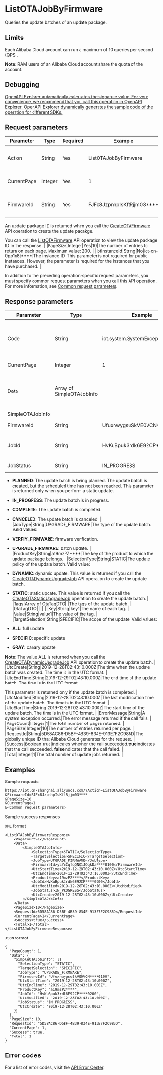 # ListOTAJobByFirmware

Queries the update batches of an update package.

## Limits

Each Alibaba Cloud account can run a maximum of 10 queries per second \(QPS\).

**Note:** RAM users of an Alibaba Cloud account share the quota of the account.

## Debugging

[OpenAPI Explorer automatically calculates the signature value. For your convenience, we recommend that you call this operation in OpenAPI Explorer. OpenAPI Explorer dynamically generates the sample code of the operation for different SDKs.](https://api.aliyun.com/#product=Iot&api=ListOTAJobByFirmware&type=RPC&version=2018-01-20)

## Request parameters

|Parameter|Type|Required|Example|Description|
|---------|----|--------|-------|-----------|
|Action|String|Yes|ListOTAJobByFirmware|The operation that you want to perform. Set the value to ListOTAJobByFirmware. |
|CurrentPage|Integer|Yes|1|The number of the page to return. Pages start from page 1. |
|FirmwareId|String|Yes|FJFx8JzpnhpIsKftRjjm03\*\*\*\*|The ID of the update package. The ID is the unique identifier for the update package.

An update package ID is returned when you call the [CreateOTAFirmware](~~147311~~) API operation to create the update pacakge.

You can call the [ListOTAFirmware](~~147450~~) API operation to view the update package ID in the response. |
|PageSize|Integer|Yes|10|The number of entries to return on each page. Maximum value: 200. |
|IotInstanceId|String|No|iot-cn-0pp1n8t\*\*\*\*|The instance ID. This parameter is not required for public instances. However, the parameter is required for the instances that you have purchased. |

In addition to the preceding operation-specific request parameters, you must specify common request parameters when you call this API operation. For more information, see [Common request parameters](~~30561~~).

## Response parameters

|Parameter|Type|Example|Description|
|---------|----|-------|-----------|
|Code|String|iot.system.SystemException|The error code returned if the call fails. For more information about error codes, see [Error codes](~~87387~~). |
|CurrentPage|Integer|1|The page number of the returned page. |
|Data|Array of SimpleOTAJobInfo| |The update batch information returned when the call succeeds. For more information, see **SimpleOTATaskInfo**. |
|SimpleOTAJobInfo| | | |
|FirmwareId|String|UfuxnwygsuSkVE0VCN\*\*\*\*0100|The ID of the update package. |
|JobId|String|HvKuBpuk3rdk6E92CP\*\*\*\*0200|The ID of the update batch. The ID is the unique identifier of the update batch. |
|JobStatus|String|IN\_PROGRESS|The status of the update batch.

-   **PLANNED**: The update batch is being planned. The update batch is created, but the scheduled time has not been reached. This parameter is returned only when you perform a static update.
-   **IN\_PROGRESS**: The update batch is in progress.
-   **COMPLETE**: The update batch is completed.
-   **CANCELED**: The update batch is canceled. |
|JobType|String|UPGRADE\_FIRMWARE|The type of the update batch. Valid values:

-   **VERFIY\_FIRMWARE**: firmware verification.
-   **UPGRADE\_FIRMWARE**: batch update. |
|ProductKey|String|a19mzPZ\*\*\*\*|The key of the product to which the update package belongs. |
|SelectionType|String|STATIC|The update policy of the update batch. Valid value:

-   **DYNAMIC**: dynamic update. This value is returned if you call the [CreateOTADynamicUpgradeJob](~~147887~~) API operation to create the update batch.
-   **STATIC**: static update. This value is returned if you call the [CreateOTAStaticUpgradeJob](~~147496~~) operation to create the update batch. |
|Tags|Array of OtaTagDTO| |The tags of the update batch. |
|OtaTagDTO| | | |
|Key|String|key1|The name of each tag. |
|Value|String|value1|The value of the tag. |
|TargetSelection|String|SPECIFIC|The scope of the update. Valid values:

-   **ALL**: full update
-   **SPECIFIC**: specific update
-   **GRAY**: canary update

**Note:** The value ALL is returned when you call the [CreateOTADynamicUpgradeJob](~~147887~~) API operation to create the update batch. |
|UtcCreate|String|2019-12-28T02:43:10.000Z|The time when the update batch was created. The time is in the UTC format. |
|UtcEndTime|String|2019-12-29T02:43:10.000Z|The end time of the update batch. The time is in the UTC format.

This parameter is returned only if the update batch is completed. |
|UtcModified|String|2019-12-28T02:43:10.000Z|The last modification time of the update batch. The time is in the UTC format. |
|UtcStartTime|String|2019-12-28T02:43:10.000Z|The start time of the update batch. The time is in the UTC format. |
|ErrorMessage|String|A system exception occurred.|The error message returned if the call fails. |
|PageCount|Integer|1|The total number of pages returned. |
|PageSize|Integer|10|The number of entries returned per page. |
|RequestId|String|5D58AC86-D5BF-4B39-834E-913E7F2C985D|The globally unique ID that Alibaba Cloud generates for the request. |
|Success|Boolean|true|Indicates whether the call succeeded.**true**indicates that the call succeeded. **false**indicates that the call failed. |
|Total|Integer|1|The total number of update jobs returned. |

## Examples

Sample requests

```
https://iot.cn-shanghai.aliyuncs.com/?Action=ListOTAJobByFirmware
&FirmwareId=FJFx8JzpnhpIsKftRjjm03****
&PageSize=10
&CurrentPage=1
&<Common request parameters>
```

Sample success responses

`XML` format

```
<ListOTAJobByFirmwareResponse>
    <PageCount>1</PageCount>
    <Data>
        <SimpleOTAJobInfo>
            <SelectionType>STATIC</SelectionType>
            <TargetSelection>SPECIFIC</TargetSelection>
            <JobType>UPGRADE_FIRMWARE</JobType>
            <FirmwareId>yLYuCqfqQNQ1JOqkDa****0100</FirmwareId>
            <UtcStartTime>2019-12-28T02:43:10.000Z</UtcStartTime>
            <UtcEndTime>2019-12-29T02:43:10.000Z</UtcEndTime>
            <ProductKey>a19mzPZ****</ProductKey>
            <JobId>HvKuBpuk3rdk6E92CP****0200</JobId>
            <UtcModified>2019-12-28T02:43:10.000Z</UtcModified>
            <JobStatus>IN_PROGRESS</JobStatus>
            <UtcCreate>2019-12-28T02:43:10.000Z</UtcCreate>
        </SimpleOTAJobInfo>
    </Data>
    <PageSize>10</PageSize>
    <RequestId>5D58AC86-D5BF-4B39-834E-913E7F2C985D</RequestId>
    <CurrentPage>1</CurrentPage>
    <Success>true</Success>
    <Total>1</Total>
</ListOTAJobByFirmwareResponse>
```

`JSON` format

```
{
  "PageCount": 1,
  "Data": {
    "SimpleOTAJobInfo": [{
      "SelectionType": "STATIC",
      "TargetSelection": "SPECIFIC",
      "JobType": "UPGRADE_FIRMWARE",
      "FirmwareId": "UfuxnwygsuSkVE0VCN****0100",
      "UtcStartTime": "2019-12-28T02:43:10.000Z",
      "UtcEndTime": "2019-12-29T02:43:10.000Z",
      "ProductKey": "a19mzPZ****",
      "JobId": "HvKuBpuk3rdk6E92CP****0200",
      "UtcModified": "2019-12-28T02:43:10.000Z",
      "JobStatus": "IN_PROGRESS",
      "UtcCreate": "2019-12-28T02:43:10.000Z"
    }]
  },
  "PageSize": 10,
  "RequestId": "5D58AC86-D5BF-4B39-834E-913E7F2C985D",
  "CurrentPage": 1,
  "Success": true,
  "Total": 1
}
```

## Error codes

For a list of error codes, visit the [API Error Center](https://error-center.alibabacloud.com/status/product/Iot).

